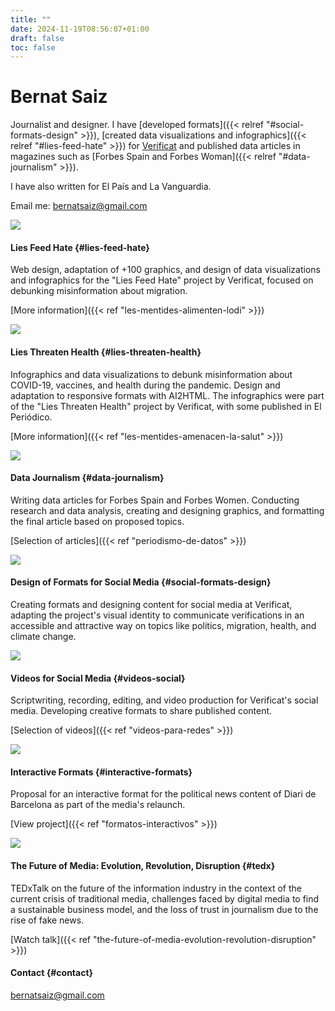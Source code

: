 ```yaml
---
title: ""
date: 2024-11-19T08:56:07+01:00
draft: false
toc: false
---
```


# Bernat Saiz

Journalist and designer. I have [developed formats]({{< relref "#social-formats-design" >}}), [created data visualizations and infographics]({{< relref "#lies-feed-hate" >}}) for [Verificat](https://www.verificat.cat/) and published data articles in magazines such as [Forbes Spain and Forbes Woman]({{< relref "#data-journalism" >}}).

I have also written for El País and La Vanguardia.

Email me: [bernatsaiz@gmail.com](mailto:bernatsaiz@gmail.com)

![](/portfolio/les-mentides-alimenten-lodi/images/1.png)

#### Lies Feed Hate {#lies-feed-hate}

Web design, adaptation of +100 graphics, and design of data visualizations and infographics for the "Lies Feed Hate" project by Verificat, focused on debunking misinformation about migration.

[More information]({{< ref "les-mentides-alimenten-lodi" >}})

![](/portfolio/les-mentides-amenacen-la-salut/images/1.png)

#### Lies Threaten Health {#lies-threaten-health}

Infographics and data visualizations to debunk misinformation about COVID-19, vaccines, and health during the pandemic. Design and adaptation to responsive formats with AI2HTML. The infographics were part of the "Lies Threaten Health" project by Verificat, with some published in El Periódico.

[More information]({{< ref "les-mentides-amenacen-la-salut" >}})

![](/portfolio/periodismo-de-datos/images/0.png)

#### Data Journalism {#data-journalism}

Writing data articles for Forbes Spain and Forbes Women. Conducting research and data analysis, creating and designing graphics, and formatting the final article based on proposed topics.

[Selection of articles]({{< ref "periodismo-de-datos" >}})

![](/portfolio/diseño-de-formatos-para-redes/images/1.png)

#### Design of Formats for Social Media {#social-formats-design}

Creating formats and designing content for social media at Verificat, adapting the project's visual identity to communicate verifications in an accessible and attractive way on topics like politics, migration, health, and climate change.

![](/portfolio/videos-para-redes/images/0.png)

#### Videos for Social Media {#videos-social}

Scriptwriting, recording, editing, and video production for Verificat's social media. Developing creative formats to share published content.

[Selection of videos]({{< ref "videos-para-redes" >}})

![](/portfolio/formatos-interactivos/images/0.png)

#### Interactive Formats {#interactive-formats}

Proposal for an interactive format for the political news content of Diari de Barcelona as part of the media's relaunch.

[View project]({{< ref "formatos-interactivos" >}})

![](/portfolio/the-future-of-media-evolution-revolution-disruption/images/1.png)

#### The Future of Media: Evolution, Revolution, Disruption {#tedx}

TEDxTalk on the future of the information industry in the context of the current crisis of traditional media, challenges faced by digital media to find a sustainable business model, and the loss of trust in journalism due to the rise of fake news.

[Watch talk]({{< ref "the-future-of-media-evolution-revolution-disruption" >}})

#### Contact {#contact}

[bernatsaiz@gmail.com](mailto:bernatsaiz@gmail.com)
